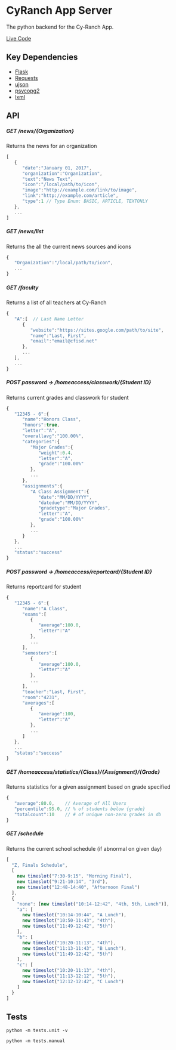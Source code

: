 # CyRanch App Server

The python backend for the Cy-Ranch App.

[Live Code](https://cfisdapi.herokuapp.com/)

## Key Dependencies

* [Flask](http://flask.pocoo.org/)
* [Requests](http://docs.python-requests.org/en/master/)
* [ujson](https://pypi.python.org/pypi/ujson)
* [psycopg2](http://initd.org/psycopg/)
* [lxml](http://lxml.de/)

## API

##### GET /news/{Organization}
Returns the news for an organization
```js
[  
   {  
      "date":"January 01, 2017",
      "organization":"Organization",
      "text":"News Text",
      "icon":"/local/path/to/icon",
      "image":"http://example.com/link/to/image",
      "link":"http://example.com/article",
      "type":1 // Type Enum: BASIC, ARTICLE, TEXTONLY
   },
   ...
]
```

##### GET /news/list
Returns the all the current news sources and icons
```js
{  
   "Organization":"/local/path/to/icon",
   ...
}
```

##### GET /faculty
Returns a list of all teachers at Cy-Ranch
```js
{  
   "A":[  // Last Name Letter
      {  
         "website":"https://sites.google.com/path/to/site",
         "name":"Last, First",
         "email":"email@cfisd.net"
      },
      ...
   ],
   ...
}
```

##### POST password -> /homeaccess/classwork/{Student ID}
Returns current grades and classwork for student
```js
{  
   "12345 - 6":{  
      "name":"Honors Class",
      "honors":true,
      "letter":"A",
      "overallavg":"100.00%",
      "categories":{  
         "Major Grades":{  
            "weight":0.4,
            "letter":"A",
            "grade":"100.00%"
         },
         ...
      },
      "assignments":{  
         "A Class Assignment":{  
            "date":"MM/DD/YYYY",
            "datedue":"MM/DD/YYYY",
            "gradetype":"Major Grades",
            "letter":"A",
            "grade":"100.00%"
         },
		 ...
      }
   },
   ...
   "status":"success"
}
```

##### POST password -> /homeaccess/reportcard/{Student ID}
Returns reportcard for student
```js
{
   "12345 - 6":{  
      "name":"A Class",
      "exams":[  
         {  
            "average":100.0,
            "letter":"A"
         },
         ...
      ],
      "semesters":[  
         {  
            "average":100.0,
            "letter":"A"
         },
         ...
      ],
      "teacher":"Last, First",
      "room":"4231",
      "averages":[  
         {  
            "average":100,
            "letter":"A"
         },
         ...
      ]
   },
   ...
   "status":"success"
}
```

##### GET /homeaccess/statistics/{Class}/{Assignment}/{Grade}
Returns statistics for a given assignment based on grade specified
```js
{  
   "average":80.0,    // Average of All Users
   "percentile":95.0, // % of students below {grade}
   "totalcount":10    // # of unique non-zero grades in db
}
```

##### GET /schedule
Returns the current school schedule (if abnormal on given day)
```js
[
  "Z, Finals Schedule",
  [
    new timeslot("7:30-9:15", "Morning Final"),
    new timeslot("9:21-10:14", "3rd"),
    new timeslot("12:48-14:40", "Afternoon Final")
  ],
  {
    "none": [new timeslot("10:14-12:42", "4th, 5th, Lunch")],
    "a": [
      new timeslot("10:14-10:44", "A Lunch"),
      new timeslot("10:50-11:43", "4th"),
      new timeslot("11:49-12:42", "5th")
    ],
    "b": [
      new timeslot("10:20-11:13", "4th"),
      new timeslot("11:13-11:43", "B Lunch"),
      new timeslot("11:49-12:42", "5th")
    ],
    "c": [
      new timeslot("10:20-11:13", "4th"),
      new timeslot("11:13-12:12", "5th"),
      new timeslot("12:12-12:42", "C Lunch")
    ]
  }
]
```

## Tests

```shell
python -m tests.unit -v

python -m tests.manual
```
